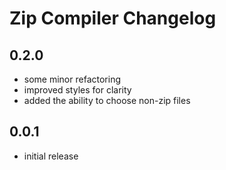 # Zip Compiler Changelog

## 0.2.0
* some minor refactoring
* improved styles for clarity
* added the ability to choose non-zip files

## 0.0.1
* initial release